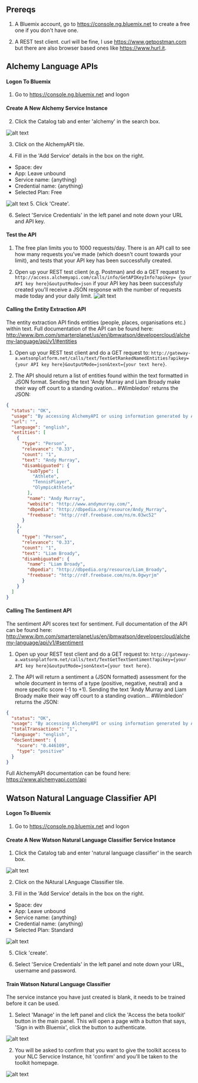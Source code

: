 ## Prereqs
1. A Bluemix account, go to https://console.ng.bluemix.net to create a free one if you don't have one.

2. A REST test client. curl will be fine, I use https://www.getpostman.com but there are also browser based ones like https://www.hurl.it.

## Alchemy Language APIs
#### Logon To Bluemix
1. Go to https://console.ng.bluemix.net and logon

#### Create A New Alchemy Service Instance
2. Click the Catalog tab and enter 'alchemy' in the search box.

 ![alt text](readme-images/readme-1.png "Search for AlchemyAPI")

3. Click on the AlchemyAPI tile.

4. Fill in the 'Add Service' details in the box on the right.
  * Space: dev
  * App: Leave unbound
  * Service name: {anything}
  * Credential name: {anything}
  * Selected Plan: Free

 ![alt text](readme-images/readme-2.png "Create Alchemy service")
5. Click 'Create'.

6. Select 'Service Credentials' in the left panel and note down your URL and API key.

#### Test the API
1. The free plan limits you to 1000 requests/day. There is an API call to see how many requests you've made (which doesn't count towards your limit), and tests that your API key has been successfully created.

2. Open up your REST test client (e.g. Postman) and do a GET request to `http://access.alchemyapi.com/calls/info/GetAPIKeyInfo?apikey= {your API key here}&outputMode=json` if your API key has been successfuly created you'll receive a JSON response with the number of requests made today and your daily limit.
![alt text](readme-images/readme-3.png "AlchemyAPI Key Info")

#### Calling the Entity Extraction API
The entity extraction API finds entities (people, places, organisations etc.) within text.  Full documentation of the API can be found here: http://www.ibm.com/smarterplanet/us/en/ibmwatson/developercloud/alchemy-language/api/v1/#entities

1. Open up your REST test client and do a GET request to: `http://gateway-a.watsonplatform.net/calls/text/TextGetRankedNamedEntities?apikey={your API key here}&outputMode=json&text={your text here}`.

2. The API should return a list of entities found within the text formatted in JSON format.  Sending the text 'Andy Murray and Liam Broady make their way off court to a standing ovation... #Wimbledon' returns the JSON:

  ```json
  {
    "status": "OK",
    "usage": "By accessing AlchemyAPI or using information generated by AlchemyAPI, you are agreeing to be bound by the AlchemyAPI Terms of Use: http://www.alchemyapi.com/company/terms.html",
    "url": "",
    "language": "english",
    "entities": [
      {
        "type": "Person",
        "relevance": "0.33",
        "count": "1",
        "text": "Andy Murray",
        "disambiguated": {
          "subType": [
            "Athlete",
            "TennisPlayer",
            "OlympicAthlete"
          ],
          "name": "Andy Murray",
          "website": "http://www.andymurray.com/",
          "dbpedia": "http://dbpedia.org/resource/Andy_Murray",
          "freebase": "http://rdf.freebase.com/ns/m.03wc52"
        }
      },
      {
        "type": "Person",
        "relevance": "0.33",
        "count": "1",
        "text": "Liam Broady",
        "disambiguated": {
          "name": "Liam Broady",
          "dbpedia": "http://dbpedia.org/resource/Liam_Broady",
          "freebase": "http://rdf.freebase.com/ns/m.0gwyrjm"
        }
      }
    ]
  }
  ```


#### Calling The Sentiment API
The sentiment API scores text for sentiment.  Full documentation of the API can be found here: http://www.ibm.com/smarterplanet/us/en/ibmwatson/developercloud/alchemy-language/api/v1/#sentiment

1. Open up your REST test client and do a GET request to: `http://gateway-a.watsonplatform.net/calls/text/TextGetTextSentiment?apikey={your API key here}&outputMode=json&text={your text here}`.

2. The API will return a sentiment a (JSON formatted) assessment for the whole document in terms of a type (positive, negative, neutral) and a more specific score (-1 to +1). Sending the text 'Andy Murray and Liam Broady make their way off court to a standing ovation... #Wimbledon' returns the JSON:

  ```json
  {
    "status": "OK",
    "usage": "By accessing AlchemyAPI or using information generated by AlchemyAPI, you are agreeing to be bound by the AlchemyAPI Terms of Use: http://www.alchemyapi.com/company/terms.html",
    "totalTransactions": "1",
    "language": "english",
    "docSentiment": {
      "score": "0.446109",
      "type": "positive"
    }
  }
  ```

Full AlchemyAPI documentation can be found here: https://www.alchemyapi.com/api

## Watson Natural Language Classifier API
#### Logon To Bluemix
1. Go to https://console.ng.bluemix.net and logon

#### Create A New Watson Natural Language Classifier Service Instance
1. Click the Catalog tab and enter 'natural language classifier' in the search box.

 ![alt text](readme-images/readme-4.png "Search for Watson NLC")

2. Click on the NAtural LAnguage Classifier tile.

4. Fill in the 'Add Service' details in the box on the right.
  * Space: dev
  * App: Leave unbound
  * Service name: {anything}
  * Credential name: {anything}
  * Selected Plan: Standard

  ![alt text](readme-images/readme-5.png "Create Watson NLC Service Instance")

5. Click 'create'.

6. Select 'Service Credentials' in the left panel and note down your URL, username and password.

#### Train Watson Natural Language Classifier
The service instance you have just created is blank, it needs to be trained before it can be used.

1. Select 'Manage' in the left panel and click the 'Access the beta toolkit' button in the main panel.  This will open a page with a button that says, 'Sign in with Bluemix', click the button to authenticate.

  ![alt text](readme-images/readme-6.png "Access NLC beta toolkit")

2. You will be asked to confirm that you want to give the toolkit access to your NLC Servcice Instance, hit 'confirm' and you'll be taken to the toolkit homepage.

  ![alt text](readme-images/readme-67png "NLC beta toolkit homepage")
